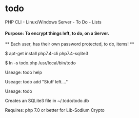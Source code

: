 # todo
PHP CLI - Linux/Windows Server - To Do - Lists

#### Purpose: To encrypt things left, to do, on a Server.

** Each user, has their own password protected, to do, items! **

$ apt-get install php7.4-cli php7.4-sqlite3

$ ln -s todo.php /usr/local/bin/todo

Useage: todo help

Useage: todo add "Stuff left...."

Useage: todo

Creates an SQLite3 file in ~/.todo/todo.db

Requires: php 7.0 or better for Lib-Sodium Crypto